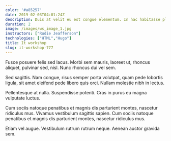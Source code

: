 ```yaml
---
color: '#a85257'
date: 2019-02-03T04:01:24Z
description: Duis at velit eu est congue elementum. In hac habitasse platea dictumst.
duration: 2
image: /images/ws_image_1.jpg
instructors: ["Rudie Jeafferson"]
technologies: ["HTML","Hugo"]
title: It workshop
slug: it-workshop-777
---
```

Fusce posuere felis sed lacus. Morbi sem mauris, laoreet ut, rhoncus aliquet, pulvinar sed, nisl. Nunc rhoncus dui vel sem.

Sed sagittis. Nam congue, risus semper porta volutpat, quam pede lobortis ligula, sit amet eleifend pede libero quis orci. Nullam molestie nibh in lectus.

Pellentesque at nulla. Suspendisse potenti. Cras in purus eu magna vulputate luctus.

Cum sociis natoque penatibus et magnis dis parturient montes, nascetur ridiculus mus. Vivamus vestibulum sagittis sapien. Cum sociis natoque penatibus et magnis dis parturient montes, nascetur ridiculus mus.

Etiam vel augue. Vestibulum rutrum rutrum neque. Aenean auctor gravida sem.
